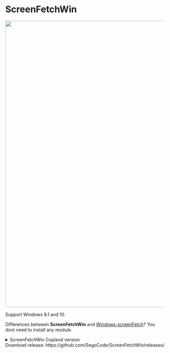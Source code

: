 # ScreenFetchWin

<img width="900" src="https://github.com/SegoCode/ScreenFetchWin/blob/master/media/demo.png" />

Support Windows 8.1 and 10.

Differences between **ScreenFetchWin** and [Windows-screenFetch](https://github.com/JulianChow94/Windows-screenFetch/)? You dont need to install any module.

<details> 
  <summary>ScreenFetchWin Copland version </summary>
  
  <img width="900" src="https://github.com/SegoCode/ScreenFetchWin/blob/master/media/demo-Copland.png" />

</details> 
Download release: https://github.com/SegoCode/ScreenFetchWin/releases/ 

